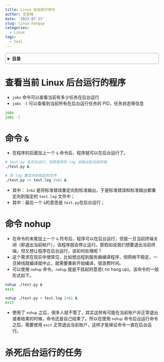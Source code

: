 ```yaml
---
title: Linux 后台执行命令
author: 王哲峰
date: '2023-07-23'
slug: linux-hangup
categories:
  - Linux
tags:
  - tool
---
```


<style>
details {
    border: 1px solid #aaa;
    border-radius: 4px;
    padding: .5em .5em 0;
}
summary {
    font-weight: bold;
    margin: -.5em -.5em 0;
    padding: .5em;
}
details[open] {
    padding: .5em;
}
details[open] summary {
    border-bottom: 1px solid #aaa;
    margin-bottom: .5em;
}
img {
    pointer-events: none;
}
</style>

<details><summary>目录</summary><p>

- [查看当前 Linux 后台运行的程序](#查看当前-linux-后台运行的程序)
- [命令 `&`](#命令-)
- [命令 nohup](#命令-nohup)
- [杀死后台运行的任务](#杀死后台运行的任务)
</p></details><p></p>

# 查看当前 Linux 后台运行的程序

- `jobs` 命令可以查看当前有多少任务在后台运行
- `jobs -l` 可以查看到当前所有在后台运行任务的 PID，任务状态等信息

```bash
jobs
jobs -l
```

# 命令 `&`

- 在程序的后面加上一个 `&` 命令后，程序就可以在后台运行了。

```bash
# test.py 在后台运行，但是程序的 log 会输出到当前终端
./test.py &

# 将 log 重定向到指定的文件
./test.py >> test.log 2>&1 &
```

- 其中： `2>&1` 是将标准错误重定向到标准输出，于是标准错误和标准输出都重定向到指定的 `test.log` 文件中；
- 其中：最后一个 `&`的意思是 `test.py`在后台运行；

# 命令 nohup

- 在命令的末尾加上一个 `&` 符号后，程序可以在后台运行，但是一旦当前终端关闭（即退出当前帐户），该程序就会停止运行。那假如说我们想要退出当前终端，但又想让程序在后台运行，该如何处理呢？
- 这个需求在现实中很常见，比如想远程到服务器编译程序，但网络不稳定，一旦掉线就编译就中止，就需要重新开始编译，很浪费时间。
- 可以使用 `nohup` 命令。`nohup` 就是不挂起的意思( no hang up)。该命令的一般形式如下。

```bash
nohup ./test.py &
exit

nohup ./test.py > test.log 2>&1 &
exit
```

- 使用了 `nohup` 之后，很多人就不管了，其实这样有可能在当前账户非正常退出或者结束的时候，命令还是自己结束了。所以在使用 `nohup` 命令后台运行命令之后，需要使用 `exit` 正常退出当前账户，这样才能保证命令一直在后台运行。

# 杀死后台运行的任务

